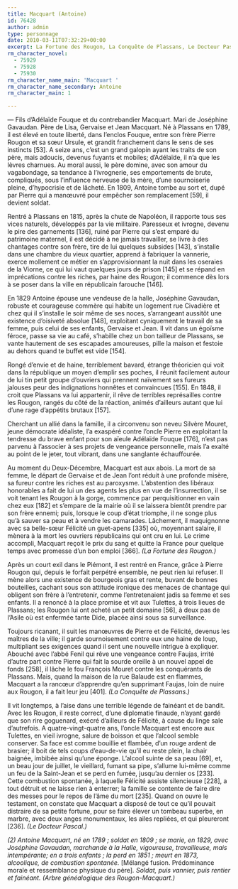 ```yaml
---
title: Macquart (Antoine)
id: 76428
author: admin
type: personnage
date: 2010-03-11T07:32:29+00:00
excerpt: La Fortune des Rougon, La Conquête de Plassans, Le Docteur Pascal
rm_character_novel:
  - 75929
  - 75928
  - 75930
rm_character_name_main: 'Macquart '
rm_character_name_secondary: Antoine
rm_character_main: 1

---
```

— Fils d’Adélaïde Fouque et du contrebandier Macquart. Mari de Joséphine Gavaudan. Père de Lisa, Gervaise et Jean Macquart. Né à Plassans en 1789, il est élevé en toute liberté, dans l’enclos Fouque, entre son frère Pierre Rougon et sa sœur Ursule, et grandit franchement dans le sens de ses instincts [53]. A seize ans, c’est un grand galopin ayant les traits de son père, mais adoucis, devenus fuyants et mobiles; d’Adélaïde, il n’a que les lèvres charnues. Au moral aussi, le père domine, avec son amour du vagabondage, sa tendance à l’ivrognerie, ses emportements de brute, compliqués, sous l’influence nerveuse de la mère, d’une sournoiserie pleine, d’hypocrisie et de lâcheté. En 1809, Antoine tombe au sort et, dupé par Pierre qui a manœuvré pour empêcher son remplacement [59], il devient soldat.

Rentré à Plassans en 1815, après la chute de Napoléon, il rapporte tous ses vices naturels, développés par la vie militaire. Paresseux et ivrogne, devenu le pire des garnements [136], ruiné par Pierre qui s’est emparé du patrimoine maternel, il est décidé à ne jamais travailler, se livre à des chantages contre son frère, tire de lui quelques subsides [143], s’installe dans une chambre du vieux quartier, apprend à fabriquer la vannerie, exerce mollement ce métier en s’approvisionnant la nuit dans les oseraies de la Viorne, ce qui lui vaut quelques jours de prison [145] et se répand en imprécations contre les riches, par haine des Rougon; il commence dès lors à se poser dans la ville en républicain farouche [146].

En 1829 Antoine épouse une vendeuse de la halle, Joséphine Gavaudan, robuste et courageuse commère qui habite un logement rue Civadière et chez qui il s’installe le soir même de ses noces, s’arrangeant aussitôt une existence d’oisiveté absolue [148], exploitant cyniquement le travail de sa femme, puis celui de ses enfants, Gervaise et Jean. Il vit dans un égoïsme féroce, passe sa vie au café, s’habille chez un bon tailleur de Plassans, se vante hautement de ses escapades amoureuses, pille la maison et festoie au dehors quand te buffet est vide [154].

Rongé d’envie et de haine, terriblement bavard, étrange théoricien qui voit dans la république un moyen d’emplir ses poches, il réunit facilement autour de lui tin petit groupe d’ouvriers qui prennent naïvement ses fureurs jalouses peur des indignations honnêtes et convaincues [155]. En 1848, il croit que Plassans va lui appartenir, il rêve de terribles représailles contre les Rougon, rangés du côté de la réaction, animés d’ailleurs autant que lui d’une rage d’appétits brutaux [157].

Cherchant un allié dans la famille, il a circonvenu son neveu Silvère Mouret, jeune démocrate idéaliste, l’a exaspéré contre l’oncle Pierre en exploitant la tendresse du brave enfant pour son aïeule Adélaïde Fouque [176], n’est pas parvenu à l’associer à ses projets de vengeance personnelle, mais l’a exalté au point de le jeter, tout vibrant, dans une sanglante échauffourée.

Au moment du Deux-Décembre, Macquart est aux abois. La mort de sa femme, le départ de Gervaise et de Jean l’ont réduit à une profonde misère, sa fureur contre les riches est au paroxysme. L’abstention des libéraux honorables a fait de lui un des agents les plus en vue de l’insurrection, il se voit tenant les Rougon à la gorge, commence par perquisitionner en vain chez eux [182] et s’empare de la mairie où il se laissera bientôt prendre par son frère ennemi; puis, lorsque le coup d’état triomphe, il ne songe plus qu’à sauver sa peau et à vendre les camarades. Lâchement, il maquignonne avec sa belle-sœur Félicité un guet-apens [335] où, moyennant salaire, il mènera à la mort les ouvriers républicains qui ont cru en lui. Le crime accompli, Macquart reçoit le prix du sang et quitte la France pour quelque temps avec promesse d’un bon emploi [366]. _(La Fortune des Rougon.)_

Après un court exil dans le Piémont, il est rentré en France, grâce à Pierre Rougon qui, depuis le forfait perpétré ensemble, ne peut rien lui refuser. Il mène alors une existence de bourgeois gras et rente, buvant de bonnes bouteilles, cachant sous son attitude ironique des menaces de chantage qui obligent son frère à l’entretenir, comme l’entretenaient jadis sa femme et ses enfants. Il a renoncé à la place promise et vit aux Tulettes, à trois lieues de Plassans; les Rougon lui ont acheté un petit domaine [56], à deux pas de l’Asile où est enfermée tante Dide, placée ainsi sous sa surveillance.

Toujours ricanant, il suit les manœuvres de Pierre et de Félicité, devenus les maîtres de la ville; il garde sournoisement contre eux une haine de loup, multipliant ses exigences quand il sent une nouvelle intrigue à expliquer. Abouché avec l’abbé Fenil qui rêve une vengeance contre Faujas, irrité d’autre part contre Pierre qui fait la sourde oreille à un nouvel appel de fonds [258], il lâche le fou François Mouret contre les conquérants de Plassans. Mais, quand la maison de la rue Balaude est en flammes, Macquart a la rancœur d’apprendre qu’en supprimant Faujas, loin de nuire aux Rougon, il a fait leur jeu [401]. _(La Conquête de Plassans.)_

Il vit longtemps, à l’aise dans une terrible légende de fainéant et de bandit. Avec les Rougon, il reste correct, d’une diplomatie finaude, n’ayant gardé que son rire goguenard, exécré d’ailleurs de Félicité, à cause du linge sale d’autrefois. A quatre-vingt-quatre ans, l’oncle Macquart est encore aux Tulettes, en vieil ivrogne, salure de boisson et que l’alcool semble conserver. Sa face est comme bouillie et flambée, d’un rouge ardent de brasier; il boit de tels coups d’eau-de-vie qu’il eu reste plein, la chair baignée, imbibée ainsi qu’une éponge. L’alcool suinte de sa peau [69], et, un beau jour de juillet, le vieillard, fumant sa pipe, s’allume lui-même comme un feu de la Saint-Jean et se perd en fumée, jusqu’au dernier os [233]. Cette combustion spontanée, à laquelle Félicité assiste silencieuse [228], a tout détruit et ne laisse rien à enterrer; la famille se contente de faire dire des messes pour le repos de l’âme du mort [235]. Quand on ouvre le testament, on constate que Macquart a disposé de tout ce qu’il pouvait distraire de sa petite fortune, pour se faire élever un tombeau superbe, en marbre, avec deux anges monumentaux, les ailes repliées, et qui pleureront [236]. _(Le Docteur Pascal.)_

_(2) Antoine Macquart, né en 1789 ; soldat en 1809 ; se marie, en 1829, avec Joséphine Gavaudan, marchande à la Halle, vigoureuse, travailleuse, mais intempérante; en a trois enfants ; la perd en 1851 ; meurt en 1873, alcoolique, de combustion spontanée._ [Mélangé fusion. Prédominance morale et ressemblance physique du père]_. Soldat, puis vannier, puis rentier et fainéant. (Arbre généalogique des Rougon-Macquart.)_